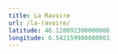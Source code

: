 ```yaml
---
title: La Ravoire
url: /la-ravoire/
latitude: 46.128092300000006
longitude: 6.542159900000001
---
```

